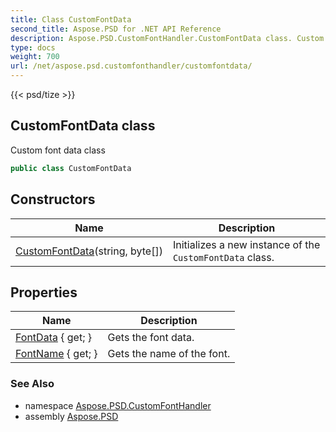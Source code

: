 ```yaml
---
title: Class CustomFontData
second_title: Aspose.PSD for .NET API Reference
description: Aspose.PSD.CustomFontHandler.CustomFontData class. Custom font data class
type: docs
weight: 700
url: /net/aspose.psd.customfonthandler/customfontdata/
---
```

{{< psd/tize >}}
## CustomFontData class

Custom font data class

```csharp
public class CustomFontData
```

## Constructors

| Name | Description |
| --- | --- |
| [CustomFontData](customfontdata/)(string, byte[]) | Initializes a new instance of the `CustomFontData` class. |

## Properties

| Name | Description |
| --- | --- |
| [FontData](../../aspose.psd.customfonthandler/customfontdata/fontdata/) { get; } | Gets the font data. |
| [FontName](../../aspose.psd.customfonthandler/customfontdata/fontname/) { get; } | Gets the name of the font. |

### See Also

* namespace [Aspose.PSD.CustomFontHandler](../../aspose.psd.customfonthandler/)
* assembly [Aspose.PSD](../../)


